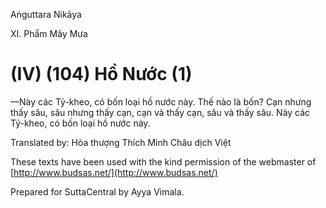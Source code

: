 Aṅguttara Nikāya

XI. Phẩm Mây Mưa

# (IV) (104) Hồ Nước (1)

—Này các Tỷ-kheo, có bốn loại hồ nước này. Thế nào là bốn? Cạn nhưng thấy sâu, sâu nhưng thấy cạn, cạn và thấy cạn, sâu và thấy sâu. Này các Tỷ-kheo, có bốn loại hồ nước này.

Translated by: Hòa thượng Thích Minh Châu dịch Việt

These texts have been used with the kind permission of the webmaster of [http://www.budsas.net/](http://www.budsas.net/)

Prepared for SuttaCentral by Ayya Vimala.